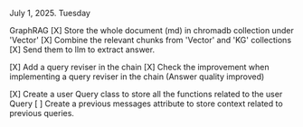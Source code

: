 July 1, 2025. Tuesday 

GraphRAG
[X] Store the whole document (md) in chromadb collection under 'Vector'
[X] Combine the relevant chunks from 'Vector' and 'KG' collections
[X] Send them to llm to extract answer. 

[X] Add a query reviser in the chain
[X] Check the improvement when implementing a query reviser in the chain (Answer quality improved)

[X] Create a user Query class to store all the functions related to the user Query
[ ] Create a previous messages attribute to store context related to previous queries. 


